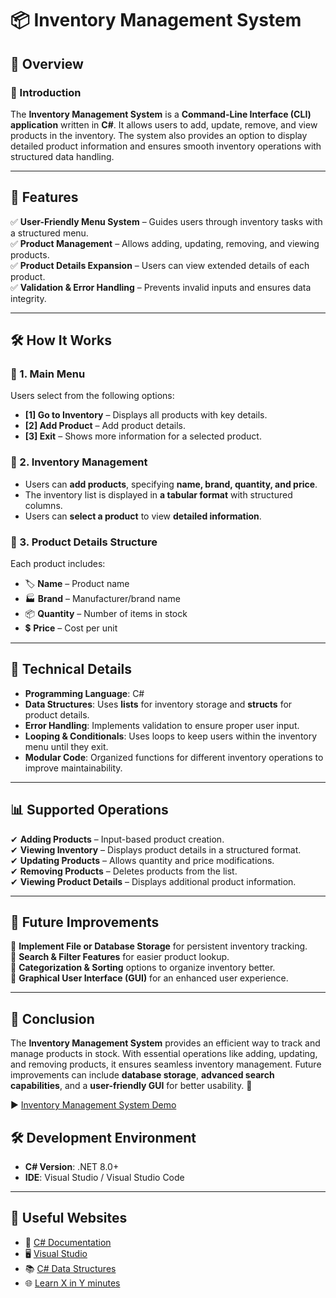 # 📦 Inventory Management System

## 📌 Overview

### 📝 Introduction

The **Inventory Management System** is a **Command-Line Interface (CLI) application** written in **C#**. It allows users to add, update, remove, and view products in the inventory. The system also provides an option to display detailed product information and ensures smooth inventory operations with structured data handling.

---

## 🚀 Features

✅ **User-Friendly Menu System** – Guides users through inventory tasks with a structured menu.  
✅ **Product Management** – Allows adding, updating, removing, and viewing products.  
✅ **Product Details Expansion** – Users can view extended details of each product.  
✅ **Validation & Error Handling** – Prevents invalid inputs and ensures data integrity.

---

## 🛠 How It Works

### 📍 1. Main Menu

Users select from the following options:

- **[1] Go to Inventory** – Displays all products with key details.
- **[2] Add Product** – Add product details.
- **[3] Exit** – Shows more information for a selected product.

### 📍 2. Inventory Management

- Users can **add products**, specifying **name, brand, quantity, and price**.
- The inventory list is displayed in **a tabular format** with structured columns.
- Users can **select a product** to view **detailed information**.

### 📍 3. Product Details Structure

Each product includes:

- 🏷 **Name** – Product name
- 🏭 **Brand** – Manufacturer/brand name
- 📦 **Quantity** – Number of items in stock
- 💲 **Price** – Cost per unit

---

## 🔧 Technical Details

- **Programming Language**: C#
- **Data Structures**: Uses **lists** for inventory storage and **structs** for product details.
- **Error Handling**: Implements validation to ensure proper user input.
- **Looping & Conditionals**: Uses loops to keep users within the inventory menu until they exit.
- **Modular Code**: Organized functions for different inventory operations to improve maintainability.

---

## 📊 Supported Operations

✔ **Adding Products** – Input-based product creation.  
✔ **Viewing Inventory** – Displays product details in a structured format.  
✔ **Updating Products** – Allows quantity and price modifications.  
✔ **Removing Products** – Deletes products from the list.  
✔ **Viewing Product Details** – Displays additional product information.

---

## 🔮 Future Improvements

🔹 **Implement File or Database Storage** for persistent inventory tracking.  
🔹 **Search & Filter Features** for easier product lookup.  
🔹 **Categorization & Sorting** options to organize inventory better.  
🔹 **Graphical User Interface (GUI)** for an enhanced user experience.

---

## 🎯 Conclusion

The **Inventory Management System** provides an efficient way to track and manage products in stock. With essential operations like adding, updating, and removing products, it ensures seamless inventory management. Future improvements can include **database storage**, **advanced search capabilities**, and a **user-friendly GUI** for better usability. 🚀

▶️ [Inventory Management System Demo](www.youtube.com)

## 🛠 Development Environment

- **C# Version**: .NET 8.0+
- **IDE**: Visual Studio / Visual Studio Code

---

## 🔗 Useful Websites

- 📖 [C# Documentation](https://learn.microsoft.com/en-us/dotnet/csharp/)
- 🖥 [Visual Studio](https://visualstudio.microsoft.com/)
- 📚 [C# Data Structures](https://www.geeksforgeeks.org/c-sharp-data-structures/)
- 🌐 [Learn X in Y minutes](https://learnxinyminutes.com/csharp/)
